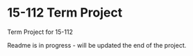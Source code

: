 # 15-112 Term Project
 Term Project for 15-112

Readme is in progress - will be updated the end of the project. 